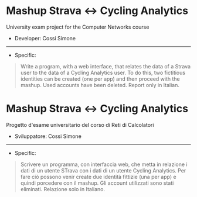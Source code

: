 # Mashup Strava <-> Cycling Analytics
University exam project for the Computer Networks course

- Developer:  Cossi Simone

------------

- Specific:
> Write a program, with a web interface, that relates the data of a Strava user to the data of a Cycling Analytics user.
To do this, two fictitious identities can be created (one per app) and then proceed with the mashup.
> Used accounts have been deleted.
> Report only in Italian.







# Mashup Strava <-> Cycling Analytics
Progetto d'esame universitario del corso di Reti di Calcolatori

- Sviluppatore:  Cossi Simone

------------

- Specific:
> Scrivere un programma, con interfaccia web, che metta in relazione i dati di un utente STrava con i dati di un utente Cycling Analytics.
> Per fare ciò possono venir create due identità fittizie (una per app) e quindi porcedere con il mashup.
> Gli account utilizzati sono stati eliminati.
> Relazione solo in Italiano.
